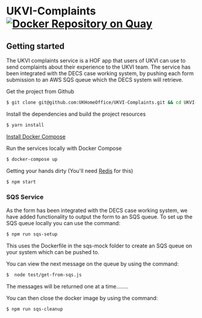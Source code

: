 # UKVI-Complaints [![Docker Repository on Quay](https://quay.io/repository/ukhomeofficedigital/ukvi-complaints/status "Docker Repository on Quay")](https://quay.io/repository/ukhomeofficedigital/ukvi-complaints)

## Getting started

The UKVI complaints service is a HOF app that users of UKVI can use to send complaints about their experience to the UKVI team.
The service has been integrated with the DECS case working system, by pushing each form submission to an AWS SQS queue which the DECS system will retrieve.

Get the project from Github
```bash
$ git clone git@github.com:UKHomeOffice/UKVI-Complaints.git && cd UKVI-Complaints
```

Install the dependencies and build the project resources
```bash
$ yarn install
```

[Install Docker Compose](https://docs.docker.com/compose/install/)

Run the services locally with Docker Compose
```bash
$ docker-compose up
```

Getting your hands dirty (You'll need [Redis](http://redis.io/) for this)
```bash
$ npm start
```

### SQS Service


As the form has been integrated with the DECS case working system, we have added functionality to output the form to an SQS queue.
To set up the SQS queue locally you can use the command:
```bash
$ npm run sqs-setup
```
This uses the Dockerfile in the sqs-mock folder to create an SQS queue on your system which can be pushed to.

You can view the next message on the queue by using the command:
```bash
$  node test/get-from-sqs.js
```
The messages will be returned one at a time........

You can then close the docker image by using the command:
```bash
$ npm run sqs-cleanup
```

